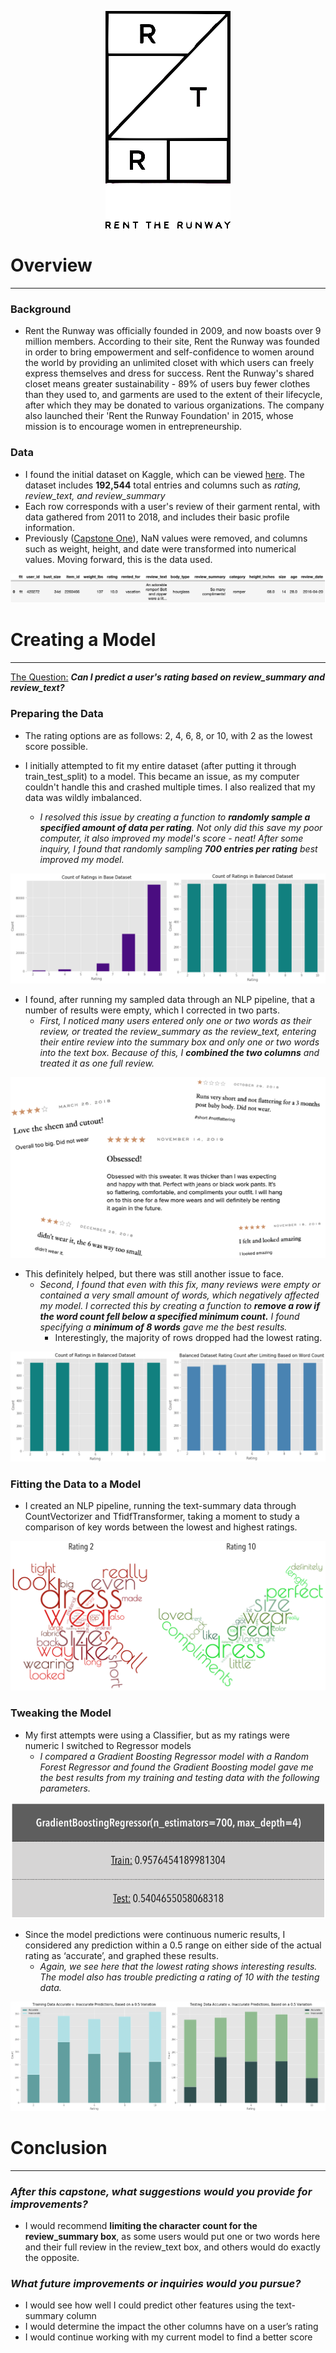<p align="center"><img src="pictures/Rent_the_Runway_Logo%20copy.png" width="200" /></p>

# Overview
***

### Background
- Rent the Runway was officially founded in 2009, and now boasts over 9 million members.  According to their site, Rent the Runway was founded in order to bring empowerment and self-confidence to women around the world by providing an unlimited closet with which users can freely express themselves and dress for success.  Rent the Runway's shared closet means greater sustainability - 89% of users buy fewer clothes than they used to, and garments are used to the extent of their lifecycle, after which they may be donated to various organizations.  The company also launched their 'Rent the Runway Foundation' in 2015, whose mission is to encourage women in entrepreneurship.

### Data
- I found the initial dataset on Kaggle, which can be viewed [here](https://www.kaggle.com/rmisra/clothing-fit-dataset-for-size-recommendation).  The dataset includes __192,544__ total entries and columns such as *rating, review_text, and review_summary*
- Each row corresponds with a user's review of their garment rental, with data gathered from 2011 to 2018, and includes their basic profile information.
- Previously ([Capstone One](https://github.com/lschafrik/capstone_one)), NaN values were removed, and columns such as weight, height, and date were transformed into numerical values.  Moving forward, this is the data used.

![Screen%20Shot%202020-02-07%20at%2012.08.58%20PM.png](pictures/Screen%20Shot%202020-02-07%20at%2012.08.58%20PM.png)

# Creating a Model
***
<u>The Question:</u> __*Can I predict a user's rating based on review_summary and review_text?*__

### Preparing the Data
- The rating options are as follows: 2, 4, 6, 8, or 10, with 2 as the lowest score possible.


- I initially attempted to fit my entire dataset (after putting it through train_test_split) to a model.  This became an issue, as my computer couldn't handle this and crashed multiple times.  I also realized that my data was wildly imbalanced.
    - *I resolved this issue by creating a function to __randomly sample a specified amount of data per rating__.  Not only did this save my poor computer, it also improved my model's score - neat!  After some inquiry, I found that randomly sampling __700 entries per rating__ best improved my model.*
    
![Screen%20Shot%202020-02-07%20at%2012.24.49%20PM.png](pictures/Screen%20Shot%202020-02-07%20at%2012.24.49%20PM.png)

- I found, after running my sampled data through an NLP pipeline, that a number of results were empty, which I corrected in two parts.
    - *First, I noticed many users entered only one or two words as their review, or treated the review_summary as the review_text, entering their entire review into the summary box and only one or two words into the text box.  Because of this, I __combined the two columns__ and treated it as one full review.*

<p align="center"><img src="pictures/Screen%20Shot%202020-02-07%20at%201.10.19%20PM.png" /></p>

- This definitely helped, but there was still another issue to face.
    - *Second, I found that even with this fix, many reviews were empty or contained a very small amount of words, which negatively affected my model.  I corrected this by creating a function to __remove a row if the word count fell below a specified minimum count.__  I found specifying a __minimum of 8 words__ gave me the best results.*
        - Interestingly, the majority of rows dropped had the lowest rating.
    
![Screen%20Shot%202020-02-07%20at%2012.35.30%20PM.png](pictures/Screen%20Shot%202020-02-07%20at%2012.35.30%20PM.png)

### Fitting the Data to a Model
- I created an NLP pipeline, running the text-summary data through CountVectorizer and TfidfTransformer, taking a moment to study a comparison of key words between the lowest and highest ratings.

![Screen%20Shot%202020-02-07%20at%2012.52.47%20PM.png](pictures/Screen%20Shot%202020-02-07%20at%2012.52.47%20PM.png)

### Tweaking the Model
- My first attempts were using a Classifier, but as my ratings were numeric I switched to Regressor models
    - *I compared a Gradient Boosting Regressor model with a Random Forest Regressor and found the Gradient Boosting model gave me the best results from my training and testing data with the following parameters.*

<p align="center"><img src="pictures/Screen%20Shot%202020-02-07%20at%2012.56.38%20PM.png" /></p>

- Since the model predictions were continuous numeric results, I considered any prediction within a 0.5 range on either side of the actual rating as ‘accurate’, and graphed these results.
    - *Again, we see here that the lowest rating shows interesting results.  The model also has trouble predicting a rating of 10 with the testing data.*

![Screen%20Shot%202020-02-07%20at%201.00.15%20PM.png](pictures/Screen%20Shot%202020-02-07%20at%201.00.15%20PM.png)

# Conclusion
***

### *After this capstone, what suggestions would you provide for improvements?*
- I would recommend __limiting the character count for the review_summary box__, as some users would put one or two words here and their full review in the review_text box, and others would do exactly the opposite.


### *What future improvements or inquiries would you pursue?*
- I would see how well I could predict other features using the text-summary column
- I would determine the impact the other columns have on a user’s rating
- I would continue working with my current model to find a better score

